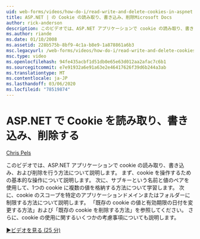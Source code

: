 ```yaml
---
uid: web-forms/videos/how-do-i/read-write-and-delete-cookies-in-aspnet
title: ASP.NET | の Cookie の読み取り、書き込み、削除Microsoft Docs
author: rick-anderson
description: このビデオでは、ASP.NET アプリケーションで cookie の読み取り、書き込み、および削除を行う方法について説明します。 まず、cooki を操作するための基本的な操作について説明します。
ms.author: riande
ms.date: 01/10/2008
ms.assetid: 228b575b-8bf9-4c1a-b8e9-1a878861a6b3
msc.legacyurl: /web-forms/videos/how-do-i/read-write-and-delete-cookies-in-aspnet
msc.type: video
ms.openlocfilehash: 94fe435acbf1d51db0e65e63d012aa2afac7c6b1
ms.sourcegitcommit: e7e91932a6e91a63e2e46417626f39d6b244a3ab
ms.translationtype: MT
ms.contentlocale: ja-JP
ms.lasthandoff: 03/06/2020
ms.locfileid: "78519874"
---
```

# <a name="read-write-and-delete-cookies-in-aspnet"></a>ASP.NET で Cookie を読み取り、書き込み、削除する

[Chris Pels](https://twitter.com/chrispels)

このビデオでは、ASP.NET アプリケーションで cookie の読み取り、書き込み、および削除を行う方法について説明します。 まず、cookie を操作するための基本的な操作について説明します。 次に、サブキーという名前と値のペアを使用して、1つの cookie に複数の値を格納する方法について学習します。 次に、cookie のスコープを特定のアプリケーションドメインまたはフォルダーに制限する方法について説明します。 「既存の cookie の値と有効期限の日付を変更する方法」および「既存の cookie を削除する方法」を参照してください。 さらに、cookie の使用に関するいくつかの考慮事項についても説明します。

[&#9654;ビデオを見る (25 分)](https://channel9.msdn.com/Blogs/ASP-NET-Site-Videos/read-write-and-delete-cookies-in-aspnet)
